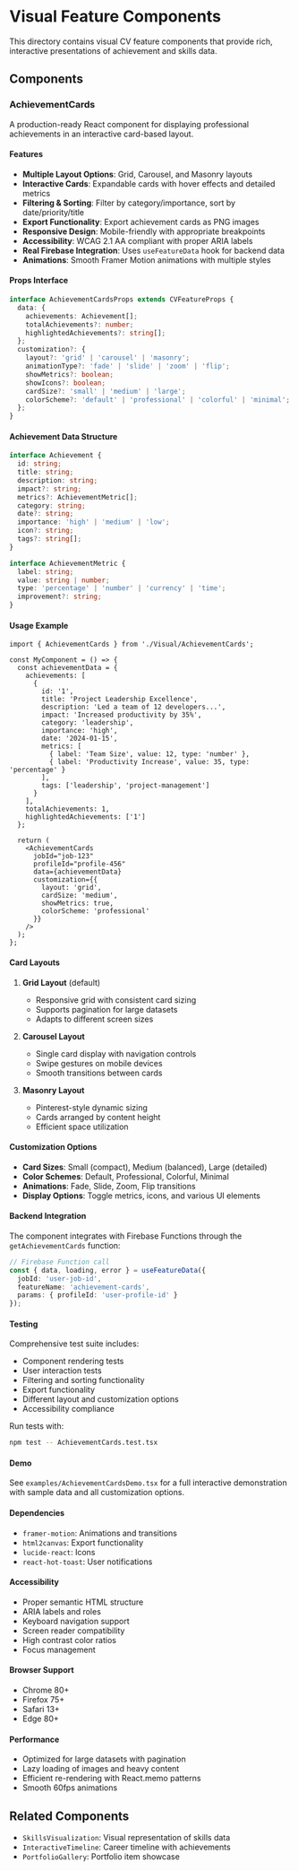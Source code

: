 # Visual Feature Components

This directory contains visual CV feature components that provide rich, interactive presentations of achievement and skills data.

## Components

### AchievementCards

A production-ready React component for displaying professional achievements in an interactive card-based layout.

#### Features

- **Multiple Layout Options**: Grid, Carousel, and Masonry layouts
- **Interactive Cards**: Expandable cards with hover effects and detailed metrics
- **Filtering & Sorting**: Filter by category/importance, sort by date/priority/title
- **Export Functionality**: Export achievement cards as PNG images
- **Responsive Design**: Mobile-friendly with appropriate breakpoints
- **Accessibility**: WCAG 2.1 AA compliant with proper ARIA labels
- **Real Firebase Integration**: Uses `useFeatureData` hook for backend data
- **Animations**: Smooth Framer Motion animations with multiple styles

#### Props Interface

```typescript
interface AchievementCardsProps extends CVFeatureProps {
  data: {
    achievements: Achievement[];
    totalAchievements?: number;
    highlightedAchievements?: string[];
  };
  customization?: {
    layout?: 'grid' | 'carousel' | 'masonry';
    animationType?: 'fade' | 'slide' | 'zoom' | 'flip';
    showMetrics?: boolean;
    showIcons?: boolean;
    cardSize?: 'small' | 'medium' | 'large';
    colorScheme?: 'default' | 'professional' | 'colorful' | 'minimal';
  };
}
```

#### Achievement Data Structure

```typescript
interface Achievement {
  id: string;
  title: string;
  description: string;
  impact?: string;
  metrics?: AchievementMetric[];
  category: string;
  date?: string;
  importance: 'high' | 'medium' | 'low';
  icon?: string;
  tags?: string[];
}

interface AchievementMetric {
  label: string;
  value: string | number;
  type: 'percentage' | 'number' | 'currency' | 'time';
  improvement?: string;
}
```

#### Usage Example

```tsx
import { AchievementCards } from './Visual/AchievementCards';

const MyComponent = () => {
  const achievementData = {
    achievements: [
      {
        id: '1',
        title: 'Project Leadership Excellence',
        description: 'Led a team of 12 developers...',
        impact: 'Increased productivity by 35%',
        category: 'leadership',
        importance: 'high',
        date: '2024-01-15',
        metrics: [
          { label: 'Team Size', value: 12, type: 'number' },
          { label: 'Productivity Increase', value: 35, type: 'percentage' }
        ],
        tags: ['leadership', 'project-management']
      }
    ],
    totalAchievements: 1,
    highlightedAchievements: ['1']
  };

  return (
    <AchievementCards
      jobId="job-123"
      profileId="profile-456"
      data={achievementData}
      customization={{
        layout: 'grid',
        cardSize: 'medium',
        showMetrics: true,
        colorScheme: 'professional'
      }}
    />
  );
};
```

#### Card Layouts

1. **Grid Layout** (default)
   - Responsive grid with consistent card sizing
   - Supports pagination for large datasets
   - Adapts to different screen sizes

2. **Carousel Layout**
   - Single card display with navigation controls
   - Swipe gestures on mobile devices
   - Smooth transitions between cards

3. **Masonry Layout**
   - Pinterest-style dynamic sizing
   - Cards arranged by content height
   - Efficient space utilization

#### Customization Options

- **Card Sizes**: Small (compact), Medium (balanced), Large (detailed)
- **Color Schemes**: Default, Professional, Colorful, Minimal
- **Animations**: Fade, Slide, Zoom, Flip transitions
- **Display Options**: Toggle metrics, icons, and various UI elements

#### Backend Integration

The component integrates with Firebase Functions through the `getAchievementCards` function:

```typescript
// Firebase Function call
const { data, loading, error } = useFeatureData({
  jobId: 'user-job-id',
  featureName: 'achievement-cards',
  params: { profileId: 'user-profile-id' }
});
```

#### Testing

Comprehensive test suite includes:
- Component rendering tests
- User interaction tests
- Filtering and sorting functionality
- Export functionality
- Different layout and customization options
- Accessibility compliance

Run tests with:
```bash
npm test -- AchievementCards.test.tsx
```

#### Demo

See `examples/AchievementCardsDemo.tsx` for a full interactive demonstration with sample data and all customization options.

#### Dependencies

- `framer-motion`: Animations and transitions
- `html2canvas`: Export functionality
- `lucide-react`: Icons
- `react-hot-toast`: User notifications

#### Accessibility

- Proper semantic HTML structure
- ARIA labels and roles
- Keyboard navigation support
- Screen reader compatibility
- High contrast color ratios
- Focus management

#### Browser Support

- Chrome 80+
- Firefox 75+
- Safari 13+
- Edge 80+

#### Performance

- Optimized for large datasets with pagination
- Lazy loading of images and heavy content
- Efficient re-rendering with React.memo patterns
- Smooth 60fps animations

## Related Components

- `SkillsVisualization`: Visual representation of skills data
- `InteractiveTimeline`: Career timeline with achievements
- `PortfolioGallery`: Portfolio item showcase

